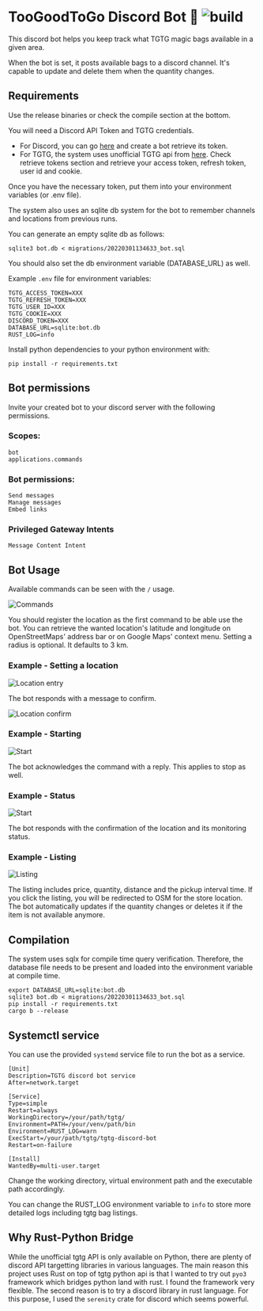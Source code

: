 # TooGoodToGo Discord Bot 🥪 ![build](https://github.com/gokberkkocak/tgtg-discord-bot/actions/workflows/build.yml/badge.svg)

This discord bot helps you keep track what TGTG magic bags available in a given area. 

When the bot is set, it posts available bags to a discord channel. It's capable to update and delete them when the quantity changes.

## Requirements

Use the release binaries or check the compile section at the bottom. 

You will need a Discord API Token and TGTG credentials. 
- For Discord, you can go [here](https://discord.com/developers/applications) and create a bot retrieve its token.
- For TGTG, the system uses unofficial TGTG api from [here](https://github.com/ahivert/tgtg-python). Check retrieve tokens section and retrieve your access token, refresh token, user id and cookie.

Once you have the necessary token, put them into your environment variables (or .env file). 

The system also uses an sqlite db system for the bot to remember channels and locations from previous runs. 

You can generate an empty sqlite db as follows:

```
sqlite3 bot.db < migrations/20220301134633_bot.sql 
```

You should also set the db environment variable (DATABASE_URL) as well.

Example ```.env``` file for environment variables:
```
TGTG_ACCESS_TOKEN=XXX
TGTG_REFRESH_TOKEN=XXX
TGTG_USER_ID=XXX
TGTG_COOKIE=XXX
DISCORD_TOKEN=XXX
DATABASE_URL=sqlite:bot.db
RUST_LOG=info
```

Install python dependencies to your python environment with:

```
pip install -r requirements.txt
```

## Bot permissions

Invite your created bot to your discord server with the following permissions.

### Scopes:
```
bot
applications.commands
```

### Bot permissions:
```
Send messages
Manage messages
Embed links
```

### Privileged Gateway Intents

```
Message Content Intent
```

## Bot Usage

Available commands can be seen with the `/` usage.

![Commands](images/slash_commands.png)

You should register the location as the first command to be able use the bot. You can retrieve the wanted location's latitude and longitude on OpenStreetMaps' address bar or on Google Maps' context menu. Setting a radius is optional. It defaults to 3 km. 

### Example - Setting a location

![Location entry](images/location_entry.png)

The bot responds with a message to confirm.

![Location confirm](images/location_confirm.png)

### Example - Starting

![Start](images/start.png)

The bot acknowledges the command with a reply. This applies to stop as well.

### Example - Status

![Start](images/status.png)

The bot responds with the confirmation of the location and its monitoring status.

### Example - Listing

![Listing](images/listing.png)

The listing includes price, quantity, distance and the pickup interval time. If you click the listing, you will be redirected to OSM for the store location. The bot automatically updates if the quantity changes or deletes it if the item is not available anymore.

## Compilation

The system uses sqlx for compile time query verification. Therefore, the database file needs to be present and loaded into the environment variable at compile time.

```
export DATABASE_URL=sqlite:bot.db
sqlite3 bot.db < migrations/20220301134633_bot.sql 
pip install -r requirements.txt
cargo b --release
```

## Systemctl service

You can use the provided ```systemd``` service file to run the bot as a service. 

```
[Unit]
Description=TGTG discord bot service
After=network.target

[Service]
Type=simple
Restart=always
WorkingDirectory=/your/path/tgtg/
Environment=PATH=/your/venv/path/bin
Environment=RUST_LOG=warn
ExecStart=/your/path/tgtg/tgtg-discord-bot
Restart=on-failure

[Install]
WantedBy=multi-user.target
```

Change the working directory, virtual environment path and the executable path accordingly.

You can change the RUST_LOG environment variable to ```info``` to store more detailed logs including tgtg bag listings.

## Why Rust-Python Bridge

While the unofficial tgtg API is only available on Python, there are plenty of discord API targetting libraries in various languages. The main reason this project uses Rust on top of tgtg python api is that I wanted to try out ```pyo3``` framework which bridges python land with rust. I found the framework very flexible. The second reason is to try a discord library in rust language. For this purpose, I used the ```serenity``` crate for discord which seems powerful. 
